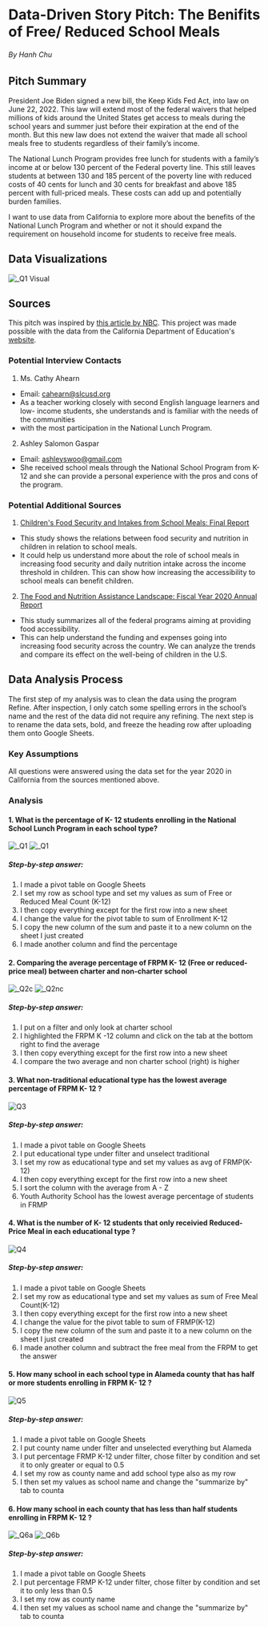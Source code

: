 # Data-Driven Story Pitch: The Benifits of Free/ Reduced School Meals  
###### By Hanh Chu
## Pitch Summary 
President Joe Biden signed a new bill, the Keep Kids Fed Act, into law on June 22, 2022. This law will extend most of the federal waivers that helped millions of kids around the United States get access to meals during the school years and summer just before their expiration at the end of the month. But this new law does not extend the waiver that made all school meals free to students regardless of their family’s income. 

The National Lunch Program provides free lunch for students with a family’s income at or below 130 percent of the Federal poverty line. This still leaves students at between 130 and 185 percent of the poverty line with reduced costs of 40 cents for lunch and 30 cents for breakfast and above 185 percent with full-priced meals. These costs can add up and potentially burden families. 

I want to use data from California to explore more about the benefits of the National Lunch Program and whether or not it should expand the requirement on household income for students to receive free meals. 


## Data Visualizations 
![_Q1 Visual](https://user-images.githubusercontent.com/109722062/183426806-802f3352-1087-4ffd-8755-e56eb26b1f2f.png)


## Sources

This pitch was inspired by [this article by NBC](https://www.nbcnews.com/news/us-news/free-school-lunches-are-ending-house-passes-deal-summer-meals-child-nu-rcna34745). This project was made possible with the data from the California Department of Education's [website](https://www.cde.ca.gov/ds/sh/cw/).    

### Potential Interview Contacts
1. Ms. Cathy Ahearn 
- Email: cahearn@slcusd.org
- As a teacher working closely with second English language learners and low- income students, she understands and is familiar with the needs of the communities
- with the most participation in the National Lunch Program.

2. Ashley Salomon Gaspar
- Email: ashleyswoo@gmail.com
- She received school meals through the National School Program from K-12 and she can provide a personal experience with the pros and cons of the program. 

### Potential Additional Sources
1. [Children's Food Security and Intakes from School Meals: Final Report](https://www.ers.usda.gov/webdocs/publications/84357/ccr-61.pdf?v=4652.4)
- This study shows the relations between food security and nutrition in children in relation to school meals. 
- It could help us understand more about the role of school meals in increasing food security and daily nutrition intake across the income threshold in children. This can show how increasing the accessibility to school meals can benefit children. 

2. [The Food and Nutrition Assistance Landscape: Fiscal Year 2020 Annual Report](https://www.ers.usda.gov/webdocs/publications/101909/eib-227.pdf?v=7735.7)
- This study summarizes all of the federal programs aiming at providing food accessibility. 
- This can help understand the funding and expenses going into increasing food security across the country. We can analyze the trends and compare its effect on the well-being of children in the U.S.


## Data Analysis Process
The first step of my analysis was to clean the data using the program Refine. After inspection, I only catch some spelling errors in the school’s name and the rest of the data did not require any refining. 
The next step is to rename the data sets, bold, and freeze the heading row after uploading them onto Google Sheets. 

### Key Assumptions 
All questions were answered using the data set for the year 2020 in California from the sources mentioned above. 

### Analysis 
#### 1. What is the percentage of K- 12 students enrolling in the National School Lunch Program in each school type?

![_Q1](https://user-images.githubusercontent.com/109722062/183425284-e9eda23d-bd59-486d-a022-6af74ae642bb.png)
![_Q1](https://user-images.githubusercontent.com/109722062/183443474-2e7b9416-b097-44b1-9863-59385c5571e8.png)

##### Step-by-step answer:
1. I made a pivot table on Google Sheets
1. I set my row as school type and set my values as sum of Free or Reduced Meal Count (K-12)
1. I then copy everything except for the first row into a new sheet
1. I change the value for the pivot table to sum of Enrollment K-12
1. I copy the new column of the sum and paste it to a new column on the sheet I just created
1. I made another column and find the percentage

#### 2. Comparing the average percentage of FRPM K- 12 (Free or reduced-price meal) between charter and non-charter school
![_Q2c](https://user-images.githubusercontent.com/109722062/183422874-7b1bf961-4b5f-4ea1-86e0-751548fa6598.png)
![_Q2nc](https://user-images.githubusercontent.com/109722062/183423472-c1e06ac1-a120-4732-8500-d30086434e9b.png)
##### Step-by-step answer:
1. I put on a filter and only look at charter school
1. I highlighted the FRPM K -12 column and click on the tab at the bottom right to find the average
1. I then copy everything except for the first row into a new sheet
1. I compare the two average and non charter school (right) is higher 

#### 3. What non-traditional educational type has the lowest average percentage of FRPM K- 12 ?
![Q3](https://user-images.githubusercontent.com/109722062/183429749-5ed9c23a-97bf-462f-ba0b-edae668d06c5.png)
##### Step-by-step answer:
1. I made a pivot table on Google Sheets
1. I put educational type under filter and unselect traditional
1. I set my row as educational type and set my values as avg of FRMP(K-12)
1. I then copy everything except for the first row into a new sheet
1. I sort the column with the average from A - Z
1. Youth Authority School has the lowest average percentage of students in FRMP

#### 4. What is the number of K- 12 students that only receivied Reduced- Price Meal in each educational type ?
![Q4](https://user-images.githubusercontent.com/109722062/183432891-1aa0a2a5-d290-4eb1-804b-0a37e8fa5bf1.png)
##### Step-by-step answer:
1. I made a pivot table on Google Sheets
1. I set my row as educational type and set my values as sum of Free Meal Count(K-12)
1. I then copy everything except for the first row into a new sheet
1. I change the value for the pivot table to sum of FRMP(K-12)
1. I copy the new column of the sum and paste it to a new column on the sheet I just created
1. I made another column and subtract the free meal from the FRPM to get the answer

#### 5. How many school in each school type in Alameda county that has half or more students enrolling in FRPM K- 12 ?
![Q5](https://user-images.githubusercontent.com/109722062/183438219-ac44894b-88b0-4318-bcc7-61b663bd9526.png)
##### Step-by-step answer:
1. I made a pivot table on Google Sheets
1. I put county name under filter and unselected everything but Alameda 
2. I put percentage FRMP K-12 under filter, chose filter by condition and set it to only greater or equal to 0.5
3. I set my row as county name and add school type also as my row 
4. I then set my values as school name and change the "summarize by" tab to counta 

#### 6. How many school in each county that has less than half students enrolling in FRPM K- 12 ?
![_Q6a](https://user-images.githubusercontent.com/109722062/183441919-0ea3a536-6619-4b85-a452-a17910630544.png) 
![_Q6b](https://user-images.githubusercontent.com/109722062/183442298-f947fa72-7ae3-46b7-9c9c-9739b399d3b7.png)
##### Step-by-step answer:
1. I made a pivot table on Google Sheets
2. I put percentage FRMP K-12 under filter, chose filter by condition and set it to only less than 0.5
3. I set my row as county name
4. I then set my values as school name and change the "summarize by" tab to counta 


